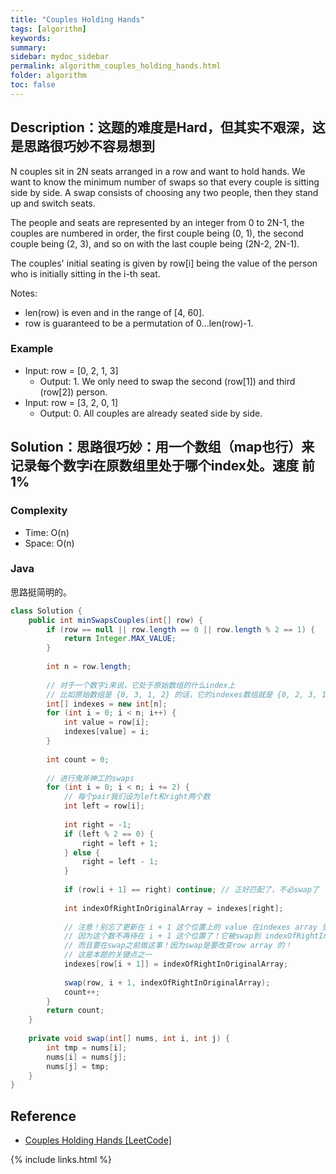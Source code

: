 ```yaml
---
title: "Couples Holding Hands"
tags: [algorithm]
keywords:
summary:
sidebar: mydoc_sidebar
permalink: algorithm_couples_holding_hands.html
folder: algorithm
toc: false
---
```


## Description：这题的难度是Hard，但其实不艰深，这是思路很巧妙不容易想到
N couples sit in 2N seats arranged in a row and want to hold hands. We want to know the minimum number of swaps so that every couple is sitting side by side. A swap consists of choosing any two people, then they stand up and switch seats.

The people and seats are represented by an integer from 0 to 2N-1, the couples are numbered in order, the first couple being (0, 1), the second couple being (2, 3), and so on with the last couple being (2N-2, 2N-1).

The couples' initial seating is given by row[i] being the value of the person who is initially sitting in the i-th seat.

Notes:
* len(row) is even and in the range of [4, 60].
* row is guaranteed to be a permutation of 0...len(row)-1.

### Example
* Input: row = [0, 2, 1, 3]
  * Output: 1. We only need to swap the second (row[1]) and third (row[2]) person.
* Input: row = [3, 2, 0, 1]
  * Output: 0. All couples are already seated side by side.

## Solution：思路很巧妙：用一个数组（map也行）来记录每个数字i在原数组里处于哪个index处。速度 前1%

### Complexity
* Time: O(n)
* Space: O(n)

### Java
思路挺简明的。
```java
class Solution {
    public int minSwapsCouples(int[] row) {
        if (row == null || row.length == 0 || row.length % 2 == 1) {
            return Integer.MAX_VALUE;
        }
        
        int n = row.length;
        
        // 对于一个数字i来说，它处于原始数组的什么index上
        // 比如原始数组是 {0, 3, 1, 2} 的话，它的indexes数组就是 {0, 2, 3, 1}
        int[] indexes = new int[n];
        for (int i = 0; i < n; i++) {
            int value = row[i];
            indexes[value] = i;
        }
        
        int count = 0;
        
        // 进行鬼斧神工的swaps
        for (int i = 0; i < n; i += 2) {
            // 每个pair我们设为left和right两个数
            int left = row[i];
            
            int right = -1;
            if (left % 2 == 0) {
                right = left + 1;
            } else {
                right = left - 1;
            }
            
            if (row[i + 1] == right) continue; // 正好匹配了，不必swap了
            
            int indexOfRightInOriginalArray = indexes[right];
            
            // 注意！别忘了更新在 i + 1 这个位置上的 value 在indexes array 里的 index！
            // 因为这个数不再待在 i + 1 这个位置了！它被swap到 indexOfRightInOriginalArray 这个位置了！
            // 而且要在swap之前做这事！因为swap是要改变row array 的！
            // 这是本题的关键点之一
            indexes[row[i + 1]] = indexOfRightInOriginalArray;
            
            swap(row, i + 1, indexOfRightInOriginalArray);
            count++;
        }
        return count;
    }
    
    private void swap(int[] nums, int i, int j) {
        int tmp = nums[i];
        nums[i] = nums[j];
        nums[j] = tmp;
    }
}
```

## Reference
* [Couples Holding Hands [LeetCode]](https://leetcode.com/problems/couples-holding-hands/description/)

{% include links.html %}
